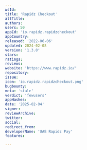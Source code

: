 ```yaml
---
wsId: 
title: 'Rapidz Checkout'
altTitle: 
authors: 
users: 50
appId: 'io.rapidz.rapidzcheckout'
appCountry: 
released: '2022-06-06'
updated: 2024-02-08
version: '1.3.0'
stars: 
ratings: 
reviews: 
website: 'https://www.rapidz.io/'
repository: 
issue: 
icon: 'io.rapidz.rapidzcheckout.png'
bugbounty: 
meta: 'stale'
verdict: 'fewusers'
appHashes: 
date: '2025-02-04'
signer: 
reviewArchive: 
twitter: 
social: 
redirect_from: 
developerName: 'UAB Rapidz Pay'
features: 

---
```


